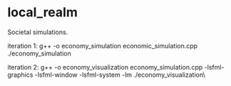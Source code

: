 # local_realm
Societal simulations.

iteration 1:
g++ -o economy_simulation economic_simulation.cpp
./economy_simulation


iteration 2:
g++ -o economy_visualization economy_simulation.cpp -lsfml-graphics -lsfml-window -lsfml-system -lm
./economy_visualization\